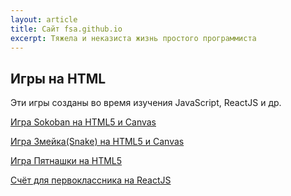 ```yaml
---
layout: article
title: Сайт fsa.github.io
excerpt: Тяжела и неказиста жизнь простого программиста
---
```


## Игры на HTML

Эти игры созданы во время изучения JavaScript, ReactJS и др.

[Игра Sokoban на HTML5 и Canvas](/html5-sokoban/)

[Игра Змейка(Snake) на HTML5 и Canvas](/html5-snake/)

[Игра Пятнашки на HTML5](/html5-fifteen/)

[Счёт для первоклассника на ReactJS](/math-1class-20/)
